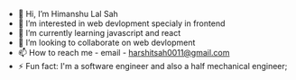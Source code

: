 - 👋 Hi, I’m Himanshu Lal Sah
- 👀 I’m interested in web devlopment specialy in frontend
- 🌱 I’m currently learning javascript and react
- 💞️ I’m looking to collaborate on web devlopment
- 📫 How to reach me - email - harshitsah0011@gmail.com
- ⚡ Fun fact:  I'm a software engineer and also a half mechanical engineer;

<!---
harshitsah007/harshitsah007 is a ✨ special ✨ repository because its `README.md` (this file) appears on your GitHub profile.
You can click the Preview link to take a look at your changes.
--->
